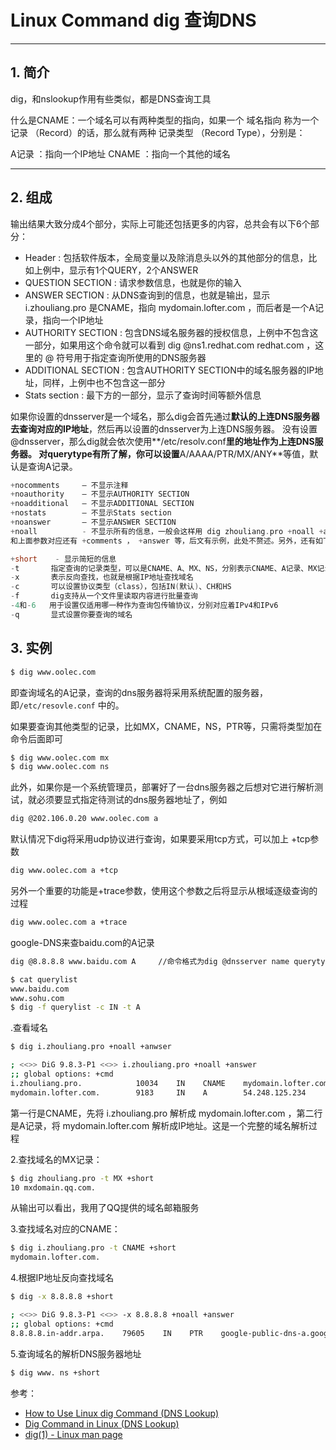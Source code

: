 #  Linux Command dig 查询DNS



-------------
## 1. 简介

dig，和nslookup作用有些类似，都是DNS查询工具

什么是CNAME：一个域名可以有两种类型的指向，如果一个 域名指向 称为一个 记录 （Record）的话，那么就有两种 记录类型 （Record Type），分别是：

A记录 ：指向一个IP地址
CNAME ：指向一个其他的域名

*******************************

## 2. 组成

输出结果大致分成4个部分，实际上可能还包括更多的内容，总共会有以下6个部分：

 - Header : 包括软件版本，全局变量以及除消息头以外的其他部分的信息，比如上例中，显示有1个QUERY，2个ANSWER
 - QUESTION SECTION : 请求参数信息，也就是你的输入
 - ANSWER SECTION : 从DNS查询到的信息，也就是输出，显示 i.zhouliang.pro 是CNAME，指向
   mydomain.lofter.com ，而后者是一个A记录，指向一个IP地址
 - AUTHORITY SECTION : 包含DNS域名服务器的授权信息，上例中不包含这一部分，如果用这个命令就可以看到 dig
   @ns1.redhat.com redhat.com ，这里的 @ 符号用于指定查询所使用的DNS服务器
 - ADDITIONAL SECTION : 包含AUTHORITY SECTION中的域名服务器的IP地址，同样，上例中也不包含这一部分
 - Stats section : 最下方的一部分，显示了查询时间等额外信息

如果你设置的dnsserver是一个域名，那么dig会首先通过**默认的上连DNS服务器去查询对应的IP地址**，然后再以设置的dnsserver为上连DNS服务器。
没有设置@dnsserver，那么dig就会依次使用**/etc/resolv.conf**里的地址作为上连DNS服务器。
对querytype有所了解，你可以设置**A/AAAA/PTR/MX/ANY**等值，默认是查询A记录。

```c
+nocomments     – 不显示注释
+noauthority    – 不显示AUTHORITY SECTION
+noadditional   – 不显示ADDITIONAL SECTION
+nostats        – 不显示Stats section
+noanswer       – 不显示ANSWER SECTION
+noall          - 不显示所有的信息，一般会这样用 dig zhouliang.pro +noall +answer
和上面参数对应还有 +comments ， +answer 等，后文有示例，此处不赘述。另外，还有如下两个参数需要了解：

+short    - 显示简短的信息
-t       指定查询的记录类型，可以是CNAME、A、MX、NS，分别表示CNAME、A记录、MX记录、DNS服务器，默认是A
-x       表示反向查找，也就是根据IP地址查找域名
-c       可以设置协议类型（class），包括IN(默认)、CH和HS
-f       dig支持从一个文件里读取内容进行批量查询
-4和-6   用于设置仅适用哪一种作为查询包传输协议，分别对应着IPv4和IPv6
-q       显式设置你要查询的域名
```
## 3. 实例
```bash
$ dig www.oolec.com
```

即查询域名的A记录，查询的dns服务器将采用系统配置的服务器，即`/etc/resovle.conf` 中的。

如果要查询其他类型的记录，比如MX，CNAME，NS，PTR等，只需将类型加在命令后面即可
```bash
$ dig www.oolec.com mx
$ dig www.oolec.com ns
```
此外，如果你是一个系统管理员，部署好了一台dns服务器之后想对它进行解析测试，就必须要显式指定待测试的dns服务器地址了，例如
```bash
dig @202.106.0.20 www.oolec.com a
```
默认情况下dig将采用udp协议进行查询，如果要采用tcp方式，可以加上 +tcp参数
```bash
dig www.oolec.com a +tcp
```
另外一个重要的功能是+trace参数，使用这个参数之后将显示从根域逐级查询的过程
```bash
dig www.oolec.com a +trace
```
google-DNS来查baidu.com的A记录

```bash
dig @8.8.8.8 www.baidu.com A     //命令格式为dig @dnsserver name querytype
```
```bash
$ cat querylist 
www.baidu.com
www.sohu.com
$ dig -f querylist -c IN -t A
```
.查看域名

```bash
$ dig i.zhouliang.pro +noall +anwser

; <<>> DiG 9.8.3-P1 <<>> i.zhouliang.pro +noall +answer
;; global options: +cmd
i.zhouliang.pro.            10034    IN    CNAME    mydomain.lofter.com.
mydomain.lofter.com.        9183     IN    A        54.248.125.234
```

第一行是CNAME，先将 i.zhouliang.pro 解析成 mydomain.lofter.com ，第二行是A记录，将 mydomain.lofter.com 解析成IP地址。这是一个完整的域名解析过程


2.查找域名的MX记录：

```bash
$ dig zhouliang.pro -t MX +short
10 mxdomain.qq.com.
```

从输出可以看出，我用了QQ提供的域名邮箱服务


3.查找域名对应的CNAME：

```bash
$ dig i.zhouliang.pro -t CNAME +short
mydomain.lofter.com.
```

4.根据IP地址反向查找域名

```bash
$ dig -x 8.8.8.8 +short

; <<>> DiG 9.8.3-P1 <<>> -x 8.8.8.8 +noall +answer
;; global options: +cmd
8.8.8.8.in-addr.arpa.    79605    IN    PTR    google-public-dns-a.google.com.
```

5.查询域名的解析DNS服务器地址

```bash
$ dig www. ns +short
```

参考：

 - [How to Use Linux dig Command (DNS Lookup)](https://phoenixnap.com/kb/linux-dig-command-examples)
 - [Dig Command in Linux (DNS Lookup)](https://linuxize.com/post/how-to-use-dig-command-to-query-dns-in-linux/)
 - [dig(1) - Linux man page](https://linux.die.net/man/1/dig)

